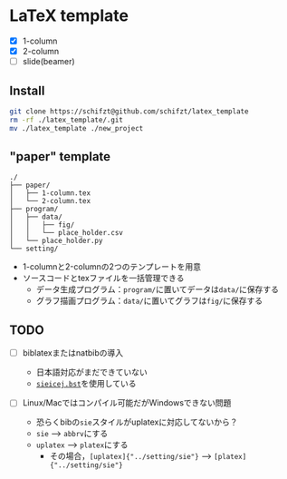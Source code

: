 # LaTeX template
+ [x] 1-column
+ [x] 2-column
+ [ ] slide(beamer)

## Install
```bash
git clone https://schifzt@github.com/schifzt/latex_template
rm -rf ./latex_template/.git
mv ./latex_template ./new_project
```

## "paper" template
```
./
├── paper/
│   ├── 1-column.tex
│   └── 2-column.tex
├── program/
│   ├── data/
│   │   ├── fig/
│   │   └── place_holder.csv
│   └── place_holder.py
└── setting/
```
+ 1-columnと2-columnの2つのテンプレートを用意
+ ソースコードとtexファイルを一括管理できる
    + データ生成プログラム：`program/`に置いてデータは`data/`に保存する
    + グラフ描画プログラム：`data/`に置いてグラフは`fig/`に保存する
  
## TODO
+ [ ] biblatexまたはnatbibの導入
    + 日本語対応がまだできていない
    + [`sieicej.bst`](https://www.ieice.org/ftp/)を使用している

+ [ ] Linux/Macではコンパイル可能だがWindowsできない問題
    + 恐らくbibの`sie`スタイルがuplatexに対応してないから？
    + `sie` --> `abbrv`にする
    + `uplatex` --> `platex`にする
        + その場合，`[uplatex]{"../setting/sie"}` --> `[platex]{"../setting/sie"}`


